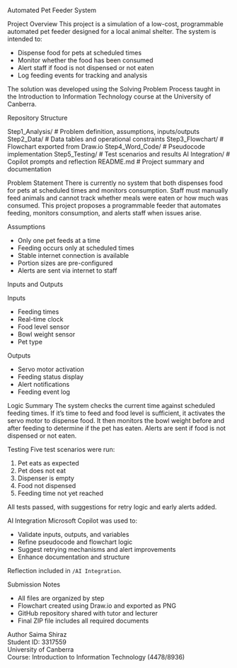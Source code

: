Automated Pet Feeder System

Project Overview
This project is a simulation of a low-cost, programmable automated pet feeder designed for a local animal shelter. The system is intended to:
- Dispense food for pets at scheduled times
- Monitor whether the food has been consumed
- Alert staff if food is not dispensed or not eaten
- Log feeding events for tracking and analysis

The solution was developed using the Solving Problem Process taught in the Introduction to Information Technology course at the University of Canberra.

Repository Structure

Step1_Analysis/ # Problem definition, assumptions, inputs/outputs 
Step2_Data/ # Data tables and operational constraints 
Step3_Flowchart/ # Flowchart exported from Draw.io 
Step4_Word_Code/ # Pseudocode implementation 
Step5_Testing/ # Test scenarios and results 
AI Integration/ # Copilot prompts and reflection 
README.md # Project summary and documentation

Problem Statement
There is currently no system that both dispenses food for pets at scheduled times and monitors consumption. Staff must manually feed animals and cannot track whether meals were eaten or how much was consumed. This project proposes a programmable feeder that automates feeding, monitors consumption, and alerts staff when issues arise.


Assumptions
- Only one pet feeds at a time
- Feeding occurs only at scheduled times
- Stable internet connection is available
- Portion sizes are pre-configured
- Alerts are sent via internet to staff

Inputs and Outputs

Inputs
- Feeding times
- Real-time clock
- Food level sensor
- Bowl weight sensor
- Pet type

Outputs
- Servo motor activation
- Feeding status display
- Alert notifications
- Feeding event log

Logic Summary
The system checks the current time against scheduled feeding times. If it’s time to feed and food level is sufficient, it activates the servo motor to dispense food. It then monitors the bowl weight before and after feeding to determine if the pet has eaten. Alerts are sent if food is not dispensed or not eaten.


Testing
Five test scenarios were run:
1. Pet eats as expected 
2. Pet does not eat 
3. Dispenser is empty 
4. Food not dispensed
5. Feeding time not yet reached 

All tests passed, with suggestions for retry logic and early alerts added.

AI Integration
Microsoft Copilot was used to:
- Validate inputs, outputs, and variables
- Refine pseudocode and flowchart logic
- Suggest retrying mechanisms and alert improvements
- Enhance documentation and structure

Reflection included in `/AI Integration`.

Submission Notes
- All files are organized by step
- Flowchart created using Draw.io and exported as PNG
- GitHub repository shared with tutor and lecturer
- Final ZIP file includes all required documents




Author
Saima Shiraz  
Student ID: 3317559  
University of Canberra  
Course: Introduction to Information Technology (4478/8936)


